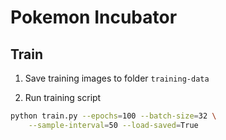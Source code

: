 # Pokemon Incubator

## Train

1. Save training images to folder `training-data`

2. Run training script

```bash
python train.py --epochs=100 --batch-size=32 \
    --sample-interval=50 --load-saved=True
```
